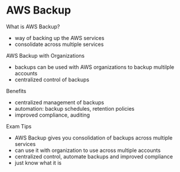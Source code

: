 # AWS Backup

What is AWS Backup?
- way of backing up the AWS services
- consolidate across multiple services

AWS Backup with Organizations
- backups can be used with AWS organizations to backup multilple accounts 
- centralized control of backups

Benefits
- centralized management of backups
- automation: backup schedules, retention policies
- improved compliance, auditing

Exam Tips
- AWS Backup gives you consolidation of backups across multiple services
- can use it with organization to use across multiple accounts
- centralized control, automate backups and improved compliance
- just know what it is

